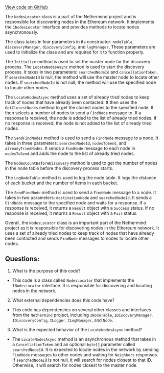 [View code on GitHub](https://github.com/nethermindeth/nethermind/Nethermind.Network.Discovery/NodesLocator.cs)

The `NodesLocator` class is a part of the Nethermind project and is responsible for discovering nodes in the Ethereum network. It implements the `INodesLocator` interface and provides methods to locate nodes asynchronously. 

The class takes in four parameters in its constructor: `nodeTable`, `discoveryManager`, `discoveryConfig`, and `logManager`. These parameters are used to initialize the class and are required for it to function properly. 

The `Initialize` method is used to set the master node for the discovery process. The `LocateNodesAsync` method is used to start the discovery process. It takes in two parameters: `searchedNodeId` and `cancellationToken`. If `searchedNodeId` is null, the method will use the master node to locate other nodes. If `searchedNodeId` is not null, the method will use the specified node to locate other nodes. 

The `LocateNodesAsync` method uses a set of already tried nodes to keep track of nodes that have already been contacted. It then uses the `GetClosestNodes` method to get the closest nodes to the specified node. It then selects a number of nodes to send a `FindNode` message to. If a response is received, the node is added to the list of already tried nodes. If no response is received, the node is not added to the list of already tried nodes. 

The `SendFindNodes` method is used to send a `FindNode` message to a node. It takes in three parameters: `searchedNodeId`, `nodesToSend`, and `alreadyTriedNodes`. It sends a `FindNode` message to each node in `nodesToSend` and adds the node to the list of already tried nodes. 

The `NodesCountBeforeDiscovery` method is used to get the number of nodes in the node table before the discovery process starts. 

The `LogNodeTable` method is used to log the node table. It logs the distance of each bucket and the number of items in each bucket. 

The `SendFindNode` method is used to send a `FindNode` message to a node. It takes in two parameters: `destinationNode` and `searchedNodeId`. It sends a `FindNode` message to the specified node and waits for a response. If a response is received, it returns a `Result` object with a `Success` status. If no response is received, it returns a `Result` object with a `Fail` status. 

Overall, the `NodesLocator` class is an important part of the Nethermind project as it is responsible for discovering nodes in the Ethereum network. It uses a set of already tried nodes to keep track of nodes that have already been contacted and sends `FindNode` messages to nodes to locate other nodes.
## Questions: 
 1. What is the purpose of this code?
- This code is a class called `NodesLocator` that implements the `INodesLocator` interface. It is responsible for discovering and locating nodes in the network.

2. What external dependencies does this code have?
- This code has dependencies on several other classes and interfaces from the `Nethermind` project, including `INodeTable`, `IDiscoveryManager`, `IDiscoveryConfig`, `ILogger`, `ILogManager`, and `Node`.

3. What is the expected behavior of the `LocateNodesAsync` method?
- The `LocateNodesAsync` method is an asynchronous method that takes in a `CancellationToken` and an optional `byte[]` parameter called `searchedNodeId`. It is expected to locate nodes in the network by sending `FindNode` messages to other nodes and waiting for `Neighbors` responses. If `searchedNodeId` is not null, it will search for nodes closest to that ID. Otherwise, it will search for nodes closest to the master node.